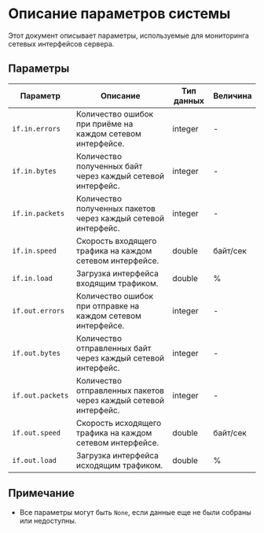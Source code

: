 # Описание параметров системы

Этот документ описывает параметры, используемые для мониторинга сетевых интерфейсов сервера.

## Параметры

| Параметр         | Описание                                                        | Тип данных | Величина |
|------------------|-----------------------------------------------------------------|------------|----------|
| `if.in.errors`   | Количество ошибок при приёме на каждом сетевом интерфейсе.      | integer    | -        |
| `if.in.bytes`    | Количество полученных байт через каждый сетевой интерфейс.      | integer    | -        |
| `if.in.packets`  | Количество полученных пакетов через каждый сетевой интерфейс.   | integer    | -        |
| `if.in.speed`    | Скорость входящего трафика на каждом сетевом интерфейсе.        | double     | байт/сек |
| `if.in.load`     | Загрузка интерфейса входящим трафиком.                          | double     | %        |
| `if.out.errors`  | Количество ошибок при отправке на каждом сетевом интерфейсе.    | integer    | -        |
| `if.out.bytes `  | Количество отправленных байт через каждый сетевой интерфейс.    | integer    | -        |
| `if.out.packets` | Количество отправленных пакетов через каждый сетевой интерфейс. | integer    | -        |
| `if.out.speed`   | Скорость исходящего трафика на каждом сетевом интерфейсе.       | double     | байт/сек |
| `if.out.load`    | Загрузка интерфейса исходящим трафиком.                         | double     | %        |

## Примечание

- Все параметры могут быть `None`, если данные еще не были собраны или недоступны.